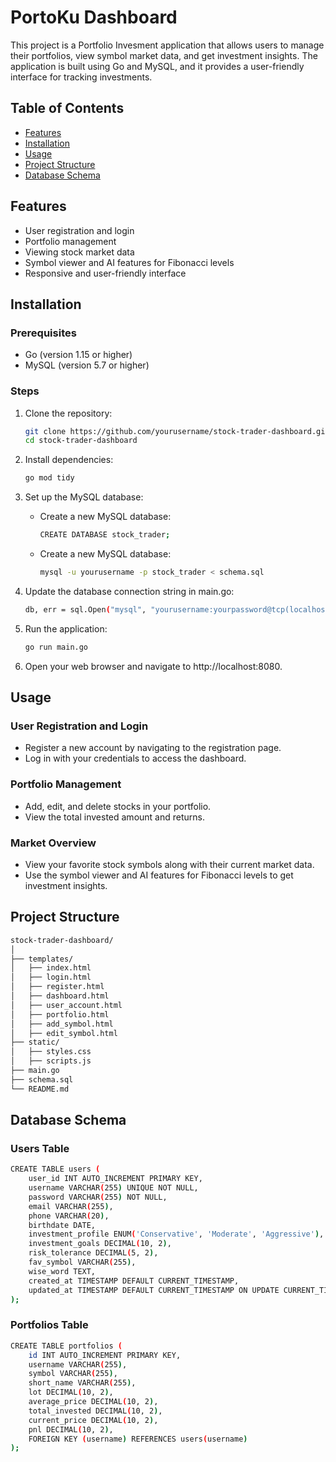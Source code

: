 # PortoKu Dashboard

This project is a Portfolio Invesment application that allows users to manage their portfolios, view symbol market data, and get investment insights. The application is built using Go and MySQL, and it provides a user-friendly interface for tracking investments.

## Table of Contents

- [Features](#features)
- [Installation](#installation)
- [Usage](#usage)
- [Project Structure](#project-structure)
- [Database Schema](#database-schema)

## Features

- User registration and login
- Portfolio management
- Viewing stock market data
- Symbol viewer and AI features for Fibonacci levels
- Responsive and user-friendly interface

## Installation

### Prerequisites

- Go (version 1.15 or higher)
- MySQL (version 5.7 or higher)

### Steps

1. Clone the repository:

   ```sh
   git clone https://github.com/yourusername/stock-trader-dashboard.git
   cd stock-trader-dashboard
2. Install dependencies:
   ```sh
   go mod tidy
3. Set up the MySQL database:
   - Create a new MySQL database:
     ```sh
     CREATE DATABASE stock_trader;
   - Create a new MySQL database:
     ```sh
     mysql -u yourusername -p stock_trader < schema.sql
4. Update the database connection string in main.go:
   ```sh
   db, err = sql.Open("mysql", "yourusername:yourpassword@tcp(localhost:3306)/stock_trader")
5. Run the application:
   ```sh
   go run main.go
6. Open your web browser and navigate to http://localhost:8080.


## Usage
### User Registration and Login
- Register a new account by navigating to the registration page.
- Log in with your credentials to access the dashboard.
  
### Portfolio Management
- Add, edit, and delete stocks in your portfolio.
- View the total invested amount and returns.
  
### Market Overview
- View your favorite stock symbols along with their current market data.
- Use the symbol viewer and AI features for Fibonacci levels to get investment insights.

## Project Structure
```sh
stock-trader-dashboard/
│
├── templates/
│   ├── index.html
│   ├── login.html
│   ├── register.html
│   ├── dashboard.html
│   ├── user_account.html
│   ├── portfolio.html
│   ├── add_symbol.html
│   ├── edit_symbol.html
├── static/
│   ├── styles.css
│   ├── scripts.js
├── main.go
├── schema.sql
└── README.md
```

## Database Schema
### Users Table
```sh
CREATE TABLE users (
    user_id INT AUTO_INCREMENT PRIMARY KEY,
    username VARCHAR(255) UNIQUE NOT NULL,
    password VARCHAR(255) NOT NULL,
    email VARCHAR(255),
    phone VARCHAR(20),
    birthdate DATE,
    investment_profile ENUM('Conservative', 'Moderate', 'Aggressive'),
    investment_goals DECIMAL(10, 2),
    risk_tolerance DECIMAL(5, 2),
    fav_symbol VARCHAR(255),
    wise_word TEXT,
    created_at TIMESTAMP DEFAULT CURRENT_TIMESTAMP,
    updated_at TIMESTAMP DEFAULT CURRENT_TIMESTAMP ON UPDATE CURRENT_TIMESTAMP
);
```
### Portfolios Table
```sh
CREATE TABLE portfolios (
    id INT AUTO_INCREMENT PRIMARY KEY,
    username VARCHAR(255),
    symbol VARCHAR(255),
    short_name VARCHAR(255),
    lot DECIMAL(10, 2),
    average_price DECIMAL(10, 2),
    total_invested DECIMAL(10, 2),
    current_price DECIMAL(10, 2),
    pnl DECIMAL(10, 2),
    FOREIGN KEY (username) REFERENCES users(username)
);

```
